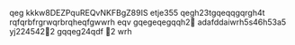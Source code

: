 qeg
kkkw8DEZPquREQvNKFBgZ89IS
etje355
qegh23tgqeqqgqrgh4t
rqfqrbfrgrwqrbrqheqfgwwrh
eqv
gqegeqegqqh2￑
adafddaiwrh5s46h53a5
yj224542￐2
gqqeg24qdf
￑2
wrh
